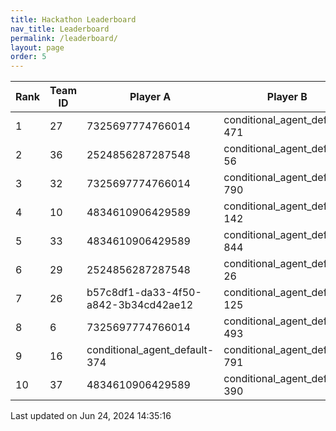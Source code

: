 ```yaml
---
title: Hackathon Leaderboard
nav_title: Leaderboard
permalink: /leaderboard/
layout: page
order: 5
---
```


|Rank            |Team ID         |Player A        |Player B        |Player C        |Total Score     |
|----------------|----------------|----------------|----------------|----------------|----------------|
|1               |27              |7325697774766014|conditional_agent_default-471|conditional_agent_default-908|4475.63         |
|2               |36              |2524856287287548|conditional_agent_default-56|conditional_agent_default-670|2587.51         |
|3               |32              |7325697774766014|conditional_agent_default-790|conditional_agent_default-980|2153.96         |
|4               |10              |4834610906429589|conditional_agent_default-142|conditional_agent_default-525|1979.0          |
|5               |33              |4834610906429589|conditional_agent_default-844|conditional_agent_default-918|1917.08         |
|6               |29              |2524856287287548|conditional_agent_default-26|conditional_agent_default-292|1913.4          |
|7               |26              |b57c8df1-da33-4f50-a842-3b34cd42ae12|conditional_agent_default-125|conditional_agent_default-159|1860.82         |
|8               |6               |7325697774766014|conditional_agent_default-493|conditional_agent_default-763|1850.67         |
|9               |16              |conditional_agent_default-374|conditional_agent_default-791|eabae978-2dd5-4c2f-bba9-47bed39b0cd4|1777.28         |
|10              |37              |4834610906429589|conditional_agent_default-390|conditional_agent_default-501|1719.02         |

Last updated on Jun 24, 2024 14:35:16